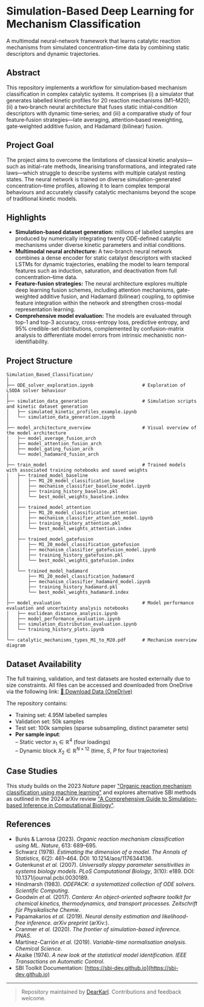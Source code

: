 # Simulation-Based Deep Learning for Mechanism Classification

A multimodal neural-network framework that learns catalytic reaction mechanisms from simulated concentration–time data by combining static descriptors and dynamic trajectories.

## Abstract

This repository implements a workflow for simulation‑based mechanism classification in complex catalytic systems. It comprises (i) a simulator that generates labelled kinetic profiles for 20 reaction mechanisms (M1–M20); (ii) a two‑branch neural architecture that fuses static initial‑condition descriptors with dynamic time‑series; and (iii) a comparative study of four feature‑fusion strategies—late averaging, attention‑based reweighting, gate‑weighted additive fusion, and Hadamard (bilinear) fusion.

## Project Goal

The project aims to overcome the limitations of classical kinetic analysis—such as initial-rate methods, linearising transformations, and integrated rate laws—which struggle to describe systems with multiple catalyst resting states. The neural network is trained on diverse simulation-generated concentration–time profiles, allowing it to learn complex temporal behaviours and accurately classify catalytic mechanisms beyond the scope of traditional kinetic models.

## Highlights

- **Simulation-based dataset generation:** millions of labelled samples are produced by numerically integrating twenty ODE-defined catalytic mechanisms under diverse kinetic parameters and initial conditions. 
- **Multimodal neural architecture:** A two-branch neural network combines a dense encoder for static catalyst descriptors with stacked LSTMs for dynamic trajectories, enabling the model to learn temporal features such as induction, saturation, and deactivation from full concentration–time data.
- **Feature-fusion strategies:** The neural architecture explores multiple deep learning fusion schemes, including attention mechanisms, gate-weighted additive fusion, and Hadamard (bilinear) coupling, to optimise feature integration within the network and strengthen cross-modal representation learning.
- **Comprehensive model evaluation:** The models are evaluated through top-1 and top-3 accuracy, cross-entropy loss, predictive entropy, and 95% credible-set distributions, complemented by confusion-matrix analysis to differentiate model errors from intrinsic mechanistic non-identifiability.

## Project Structure

```
Simulation_Based_Classification/
│
├── ODE_solver_exploration.ipynb                  # Exploration of LSODA solver behaviour
│
├── simulation_data_generation                    # Simulation scripts and kinetic dataset generation
│   ├── simulated_kinetic_profiles_example.ipynb
│   └── simulation_data_generation.ipynb
│
├── model_architecture_overview                   # Visual overview of the model architecture
│   ├── model_average_fusion_arch
│   ├── model_attention_fusion_arch
│   ├── model_gating_fusion_arch
│   └── model_hadamard_fusion_arch
│
├── train_model                                   # Trained models with associated training notebooks and saved weights
│   ├── trained_model_baseline
│   │   ├── M1_20_model_classification_baseline
│   │   ├── mechanism_classifier_baseline_model.ipynb
│   │   ├── training_history_baseline.pkl
│   │   └── best_model_weights_baseline.index
│   │
│   ├── trained_model_attention
│   │   ├── M1_20_model_classification_attention
│   │   ├── mechanism_classifier_attention_model.ipynb
│   │   ├── training_history_attention.pkl
│   │   └── best_model_weights_attention.index
│   │
│   ├── trained_model_gatefusion
│   │   ├── M1_20_model_classification_gatefusion
│   │   ├── mechanism_classifier_gatefusion_model.ipynb
│   │   ├── training_history_gatefusion.pkl
│   │   └── best_model_weights_gatefusion.index
│   │
│   └── trained_model_hadamard
│       ├── M1_20_model_classification_hadamard
│       ├── mechanism_classifier_hadamard_model.ipynb
│       ├── training_history_hadamard.pkl
│       └── best_model_weights_hadamard.index
│
├── model_evaluation                              # Model performance evaluation and uncertainty analysis notebooks
│   ├── euclidean_distance_analysis.ipynb
│   ├── model_performance_evaluation.ipynb
│   ├── simulation_distribution_evaluation.ipynb
│   └── training_history_plots.ipynb
│
└── catalytic_mechanisms_types_M1_to_M20.pdf      # Mechanism overview diagram
```

## Dataset Availability
The full training, validation, and test datasets are hosted externally due to size constraints. All files can be accessed and downloaded from OneDrive via the following link:
[🔗 Download Data (OneDrive)](https://1drv.ms/f/s!AtSPOuyiZcMKgQJpXgPnEHD2dFKX?e=dfRsQG)

The repository contains:
- Training set: 4.95M labelled samples
- Validation set: 50k samples
- Test set: 100k samples (sparse subsampling, distinct parameter sets)
- **Per sample input**:  
  – Static vector $x_1 \in \mathbb{R}^4$ (four loadings)  
  – Dynamic block $X_2 \in \mathbb{R}^{N \times 12}$ (time, $S$, $P$ for four trajectories)  

## Case Studies
This study builds on the 2023 *Nature* paper ["Organic reaction mechanism classification using machine learning"](https://www.nature.com/articles/s41586-022-05639-4) and explores alternative SBI methods as outlined in the 2024 arXiv review ["A Comprehensive Guide to Simulation-based Inference in Computational Biology"](https://arxiv.org/abs/2409.19675).

## References
- Burés & Larrosa (2023). *Organic reaction mechanism classification using ML.* *Nature*, 613: 689–695.
- Schwarz (1978). *Estimating the dimension of a model.* *The Annals of Statistics*, 6(2): 461–464. DOI: 10.1214/aos/1176344136.
- Gutenkunst *et al.* (2007). *Universally sloppy parameter sensitivities in systems biology models.* *PLoS Computational Biology*, 3(10): e189. DOI: 10.1371/journal.pcbi.0030189.
- Hindmarsh (1983). *ODEPACK: a systematized collection of ODE solvers.* *Scientific Computing*.
- Goodwin *et al.* (2017). *Cantera: An object-oriented software toolkit for chemical kinetics, thermodynamics, and transport processes.* *Zeitschrift für Physikalische Chemie*.
- Papamakarios *et al.* (2019). *Neural density estimation and likelihood-free inference.* *arXiv preprint* (arXiv:).
- Cranmer *et al.* (2020). *The frontier of simulation-based inference.* *PNAS*.
- Martínez-Carrión *et al.* (2019). *Variable-time normalisation analysis.* *Chemical Science*.
- Akaike (1974). *A new look at the statistical model identification.* *IEEE Transactions on Automatic Control*.
- SBI Toolkit Documentation: [https://sbi-dev.github.io](https://sbi-dev.github.io)

---

> Repository maintained by [DearKarl](https://github.com/DearKarl). Contributions and feedback welcome.
